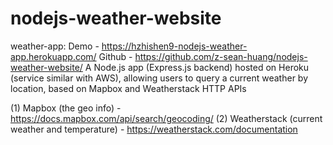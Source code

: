 # nodejs-weather-website
weather-app:
Demo - https://hzhishen9-nodejs-weather-app.herokuapp.com/
Github - https://github.com/z-sean-huang/nodejs-weather-website/
A Node.js app (Express.js backend) hosted on Heroku (service similar with AWS), allowing users to query a current weather by location, based on Mapbox and Weatherstack HTTP APIs

(1) Mapbox (the geo info) - https://docs.mapbox.com/api/search/geocoding/
(2) Weatherstack (current weather and temperature) - https://weatherstack.com/documentation
